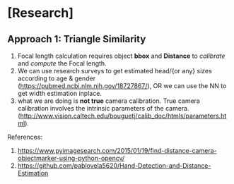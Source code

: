 # [Research]
## Approach 1: Triangle Similarity
1. Focal length calculation requires object **bbox** and **Distance** to *calibrate* and *compute* the Focal length.
2. We can use research surveys to get estimated head/{or any} sizes according to age & gender
   (https://pubmed.ncbi.nlm.nih.gov/18727867/), OR we can use the NN to get width estimation inplace.
3. what we are doing is **not true** camera calibration. True camera calibration involves the intrinsic parameters of the camera. 
   (http://www.vision.caltech.edu/bouguetj/calib_doc/htmls/parameters.html).

References: 
1. https://www.pyimagesearch.com/2015/01/19/find-distance-camera-objectmarker-using-python-opencv/
2. https://github.com/pablovela5620/Hand-Detection-and-Distance-Estimation